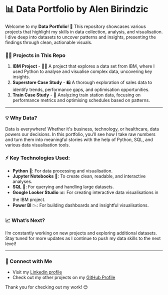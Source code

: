 # 📊 Data Portfolio by Alen Birindzic

Welcome to my **Data Portfolio**! 🚀 This repository showcases various projects that highlight my skills in data collection, analysis, and visualisation. I dive deep into datasets to uncover patterns and insights, presenting the findings through clean, actionable visuals.

### 👨‍💻 Projects in This Repo

1. **IBM Project** - 🧑‍💻 A project that explores a data set from IBM, where I used Python to analyse and visualise complex data, uncovering key insights.
2. **Superstore Case Study** - 🛍️ A thorough exploration of sales data to identify trends, performance gaps, and optimisation opportunities.
3. **Train Case Study** - 🚉 Analyzing train station data, focusing on performance metrics and optimising schedules based on patterns.

---

### 💡 Why Data?

Data is everywhere! Whether it's business, technology, or healthcare, data powers our decisions. In this portfolio, you’ll see how I take raw numbers and turn them into meaningful stories with the help of Python, SQL, and various data visualisation tools. 

### ⚡ Key Technologies Used:

- **Python** 🐍: For data processing and visualisation.
- **Jupyter Notebooks** 📓: To create clean, readable, and interactive analyses.
- **SQL** 🔎: For querying and handling large datasets.
- **Google Looker Studio** 📊: For creating interactive data visualisations in the IBM project.
- **Power BI** 📉: For building dashboards and insightful visualisations.

### 📈 What’s Next?

I’m constantly working on new projects and exploring additional datasets. Stay tuned for more updates as I continue to push my data skills to the next level! 

---

### 🌟 Connect with Me

- Visit my [Linkedin profile](https://www.linkedin.com/in/alen-birindzic-046a0467/)
- Check out my other projects on my [GitHub Profile](https://github.com/alenb)

Thank you for checking out my work! 😊

